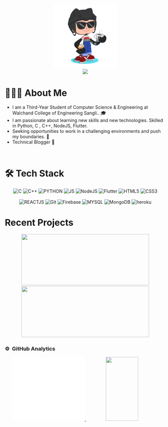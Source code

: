 <div>
    <div align="center">
        <img src="GitHub.png" height="200"/>
    </div>
    <div align="center">
        <img src="https://readme-typing-svg.herokuapp.com?color=%236FDA44&size=32&center=true&vCenter=true&width=600&height=50&lines=Hi+👋,+I'm+Sanket+Mote;Full+Stack+Developer;Freelancer;Competitive+Programmer"/>
    </div>

<!--    <img width="40%" align="right" alt="Sanket Mote GitHub overview" src="https://github.com/sanketmote/sanketmote/blob/main/generated/overview.svg" /> -->

 <h1>👨🏻‍💻 About Me</h1>
 
   <p>
 
   - I am a Third-Year Student of Computer Science & Engineering at Walchand College of Engineering Sangli.. 🎓
   - I am passionate about learning new skills and new technologies. Skilled in Python, C , C++, NodeJS, Flutter.
   - Seeking opportunities to work in a challenging environments and push my boundaries. 💪
   - Technical Blogger 📝
   </p>
</div>

<br>
<h1>🛠  Tech Stack </h1>

<p align="center"> 
<!--   Languagees and Scripts  -->
 <img alt="C" src="https://img.shields.io/badge/c-%2300599C.svg?style=for-the-badge&logo=c&logoColor=white"/>
 <img alt="C++" src="https://img.shields.io/badge/c++-%2300599C.svg?style=for-the-badge&logo=c%2B%2B&logoColor=white"/>
 <img alt="PYTHON" src="https://img.shields.io/badge/Python-F05032?style=for-the-badge&logo=python&logoColor=white"/>
 <img alt="JS" src="https://img.shields.io/badge/JS-F05032?style=for-the-badge&logo=javascript&logoColor=white" />
<!--  Developemtn -->
  <img alt="NodeJS" src="https://img.shields.io/badge/NodeJS-%2300599C?style=for-the-badge&logo=node.js&logoColor=white" />
 <img alt="Flutter" src="https://img.shields.io/badge/flutter-%2300599C?style=for-the-badge&logo=flutter&logoColor=white" />
 <img alt="HTML5" src="https://img.shields.io/badge/html5-%23E34F26.svg?&style=for-the-badge&logo=html5&logoColor=white" />
 <img alt="CSS3" src="https://img.shields.io/badge/css3-%23E34F26.svg?&style=for-the-badge&logo=css3&logoColor=white" />

 
 <br>
 <br> 
 
  <img alt="REACTJS" src="https://img.shields.io/badge/REACT-%2300599C?style=for-the-badge&logo=react&logoColor=white" /> 
  <img alt="Git" src="https://img.shields.io/badge/Git-%2300599C?style=for-the-badge&logo=git&logoColor=white" />

  <img alt="Firebase" src="https://img.shields.io/badge/firebase-F05032?style=for-the-badge&logo=firebase&logoColor=white" />
  <img alt="MYSQL" src="https://img.shields.io/badge/mysql-F05032?style=for-the-badge&logo=mysql&logoColor=white" /> 
  <img alt="MongoDB" src="https://img.shields.io/badge/MongoDB-%2300599C?style=for-the-badge&logo=mongodb&logoColor=white" />
  <img alt="heroku" src="https://img.shields.io/badge/heroku-%2300599C.svg?style=for-the-badge&logo=heroku&logoColor=white" />
 
</p>

<h1>Recent Projects </h1>
<div align="center">
<img src="https://github-readme-stats.vercel.app/api/pin/?username=sanketmote&repo=Drushti&show_icons=true&theme=jolly" style="width:400px; height:160px;">
<img src="https://github-readme-stats.vercel.app/api/pin/?username=sanketmote&repo=OrganManagement&show_icons=true&theme=jolly" style="width:400px; height:160px;"> 
</div>


### ⚙️ &nbsp;GitHub Analytics

<p align="center">
<a href="https://github.com/sanketmote">
  <img height="200em" width="45%" src="https://github.com/sanketmote/sanketmote/blob/main/generated/overview.svg"/>
  <img height="200em" width="45%" src="https://github-readme-streak-stats.herokuapp.com/?user=sanketmote&theme=dark&date_format=j%20M%5B%20Y%5D&currStreakLabel=6FDA44&fire=6FDA44&ring=6FDA44"/>
</a>
    
